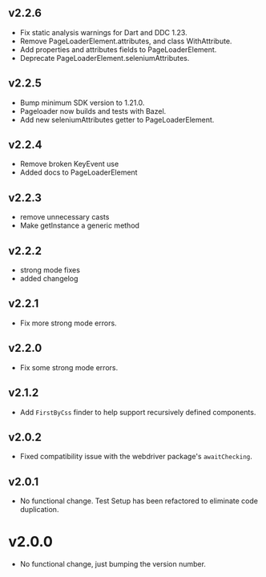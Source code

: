 ## v2.2.6
* Fix static analysis warnings for Dart and DDC 1.23.
* Remove PageLoaderElement.attributes, and class WithAttribute.
* Add properties and attributes fields to PageLoaderElement.
* Deprecate PageLoaderElement.seleniumAttributes.

## v2.2.5
* Bump minimum SDK version to 1.21.0.
* Pageloader now builds and tests with Bazel.
* Add new seleniumAttributes getter to PageLoaderElement.

## v2.2.4
* Remove broken KeyEvent use
* Added docs to PageLoaderElement

## v2.2.3
* remove unnecessary casts
* Make getInstance a generic method

## v2.2.2

* strong mode fixes
* added changelog

## v2.2.1

* Fix more strong mode errors.

## v2.2.0

* Fix some strong mode errors.

## v2.1.2

* Add `FirstByCss` finder to help support recursively defined components.

## v2.0.2

* Fixed compatibility issue with the webdriver package's `awaitChecking`.

## v2.0.1

* No functional change. Test Setup has been refactored to eliminate code
  duplication.

# v2.0.0

* No functional change, just bumping the version number.
